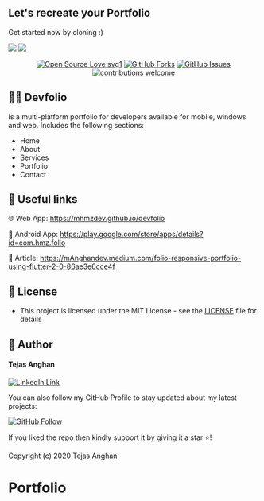 ## Let's recreate your Portfolio

Get started now by cloning :)

<img src="https://user-images.githubusercontent.com/43790152/171403666-468b63d9-52be-4ec6-9cdb-c08c0e9d18f3.png">

<img src="https://user-images.githubusercontent.com/43790152/171403671-4e50f0a8-f73c-40f6-8628-547754afc2ef.png">

<br>

<div align="center">

[![Open Source Love svg1](https://badges.frapsoft.com/os/v1/open-source.svg?v=103)](#)
[![GitHub Forks](https://img.shields.io/github/forks/saadhaxxan/Car_Game_Python_Pygame.svg?style=social&label=Fork&maxAge=2592000)](https://github.com/m-Anghanshakeel/DevFolio/fork)
[![GitHub Issues](https://img.shields.io/github/issues/saadhaxxan/Car_Game_Python_Pygame.svg?style=flat&label=Issues&maxAge=2592000)](https://github.com/m-Anghanshakeel/DevFolio/issues)
[![contributions welcome](https://img.shields.io/badge/contributions-welcome-brightgreen.svg?style=flat&label=Contributions&colorA=red&colorB=black)](#)

</div>

## 🧑‍💻 Devfolio

Is a multi-platform portfolio for developers available for mobile, windows and web. Includes the following sections:

- Home
- About
- Services
- Portfolio
- Contact

## 🔗 Useful links

🌐 Web App: https://mhmzdev.github.io/devfolio

📱 Android App: https://play.google.com/store/apps/details?id=com.hmz.folio

📙 Article: https://mAnghandev.medium.com/folio-responsive-portfolio-using-flutter-2-0-86ae3e6cce4f

## 🔑 License

- This project is licensed under the MIT License - see the [LICENSE](LICENSE.md) file for details

## 🧑 Author

#### Tejas Anghan

[![LinkedIn Link](https://img.shields.io/badge/Connect-Anghan-blue.svg?logo=linkedin&longCache=true&style=social&label=Connect)](https://www.linkedin.com/in/mhmzdev)

You can also follow my GitHub Profile to stay updated about my latest projects:

[![GitHub Follow](https://img.shields.io/badge/Connect-Anghan-blue.svg?logo=Github&longCache=true&style=social&label=Follow)](https://github.com/m-Anghanshakeel)

If you liked the repo then kindly support it by giving it a star ⭐!

Copyright (c) 2020 Tejas Anghan
# Portfolio
